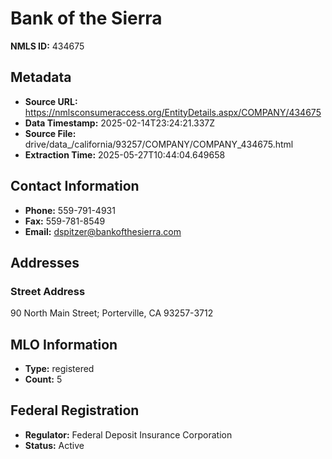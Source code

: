 # Bank of the Sierra

**NMLS ID:** 434675

## Metadata
- **Source URL:** https://nmlsconsumeraccess.org/EntityDetails.aspx/COMPANY/434675
- **Data Timestamp:** 2025-02-14T23:24:21.337Z
- **Source File:** drive/data_/california/93257/COMPANY/COMPANY_434675.html
- **Extraction Time:** 2025-05-27T10:44:04.649658

## Contact Information
- **Phone:** 559-791-4931
- **Fax:** 559-781-8549
- **Email:** dspitzer@bankofthesierra.com

## Addresses
### Street Address
90 North Main Street; Porterville, CA 93257-3712

## MLO Information
- **Type:** registered
- **Count:** 5

## Federal Registration
- **Regulator:** Federal Deposit Insurance Corporation
- **Status:** Active

